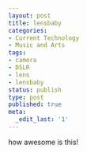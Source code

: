 ```yaml
---
layout: post
title: lensbaby
categories:
- Current Technology
- Music and Arts
tags:
- camera
- DSLR
- lens
- lensbaby
status: publish
type: post
published: true
meta:
  _edit_last: '1'
---
```

how awesome is this!

<object width="425" height="344"><param name="movie" value="http://www.youtube.com/v/CvL0j8BFasU&hl=en&fs=1"></param><param name="allowFullScreen" value="true"></param><param name="allowscriptaccess" value="always"></param><embed src="http://www.youtube.com/v/CvL0j8BFasU&hl=en&fs=1" type="application/x-shockwave-flash" allowscriptaccess="always" allowfullscreen="true" width="425" height="344"></embed></object>
